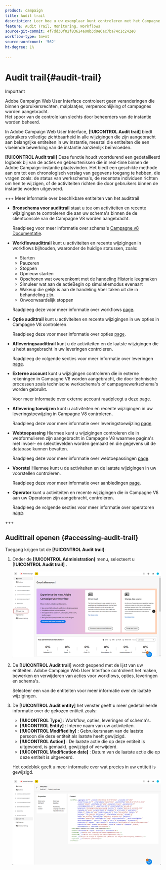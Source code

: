 ```yaml
---
product: campaign
title: Audit trail
description: Leer hoe u uw exemplaar kunt controleren met het Campagne Audit Trail
feature: Audit Trail, Monitoring, Workflows
source-git-commit: 4f7dd30f02f83624a00b3d0e6ac7ba74c1c242e0
workflow-type: tm+mt
source-wordcount: '562'
ht-degree: 1%

---
```


# Audit trail{#audit-trail}

>[!IMPORTANT]
>
>Adobe Campaign Web User Interface controleert geen veranderingen die binnen gebruikersrechten, malplaatjes, verpersoonlijking of campagnes worden aangebracht.\
>Het spoor van de controle kan slechts door beheerders van de instantie worden beheerd.

In Adobe Campaign Web User Interface, **[!UICONTROL Audit trail]** biedt gebruikers volledige zichtbaarheid in alle wijzigingen die zijn aangebracht aan belangrijke entiteiten in uw instantie, meestal die entiteiten die een vloeiende bewerking van de instantie aanzienlijk beïnvloeden.

**[!UICONTROL Audit trail]** Deze functie houdt voortdurend een gedetailleerd logboek bij van de acties en gebeurtenissen die in real-time binnen de Adobe Campaign-instantie plaatsvinden. Het biedt een geschikte methode aan om tot een chronologisch verslag van gegevens toegang te hebben, die vragen zoals: de status van werkschema&#39;s, de recentste individuen richten om hen te wijzigen, of de activiteiten richten die door gebruikers binnen de instantie worden uitgevoerd.

+++ Meer informatie over beschikbare entiteiten van het audittrail

* **Bronschema voor audittrail** staat u toe om activiteiten en recente wijzigingen te controleren die aan uw schema&#39;s binnen de de cliëntconsole van de Campagne V8 worden aangebracht.

  Raadpleeg voor meer informatie over schema&#39;s [Campagne v8 Documentatie](https://experienceleague.adobe.com/en/docs/campaign/campaign-v8/developer/shemas-forms/schemas).

* **Workflowaudittrail** kunt u activiteiten en recente wijzigingen in workflows bijhouden, waaronder de huidige statussen, zoals:

   * Starten
   * Pauzeren
   * Stoppen
   * Opnieuw starten
   * Opschonen wat overeenkomt met de handeling Historie leegmaken
   * Simuleer wat aan de actieBegin op simulatiemodus evenaart
   * Wakeup die gelijk is aan de handeling Voer taken uit die in behandeling zijn.
   * Onvoorwaardelijk stoppen

  Raadpleeg deze voor meer informatie over workflows [page](../workflows/gs-workflows.md).

* **Optie audittrail** kunt u activiteiten en recente wijzigingen in uw opties in Campagne V8 controleren.

  Raadpleeg deze voor meer informatie over opties [page](https://experienceleague.adobe.com/en/docs/campaign-classic/using/installing-campaign-classic/appendices/configuring-campaign-options).

* **Afleveringsaudittrail** kunt u de activiteiten en de laatste wijzigingen die u hebt aangebracht in uw leveringen controleren.

  Raadpleeg de volgende secties voor meer informatie over leveringen [page](../msg/gs-deliveries.md).

* **Externe account** kunt u wijzigingen controleren die in externe rekeningen in Campagne V8 worden aangebracht, die door technische processen zoals technische werkschema&#39;s of campagnewerkschema&#39;s worden gebruikt.

  Voor meer informatie over externe account raadpleegt u deze [page](https://experienceleague.adobe.com/en/docs/campaign/campaign-v8/config/configuration/external-accounts).

* **Aflevering toewijzen** kunt u activiteiten en recente wijzigingen in uw leveringstoewijzing in Campagne V8 controleren.

  Raadpleeg deze voor meer informatie over leveringstoewijzing [page](https://experienceleague.adobe.com/en/docs/campaign/campaign-v8/audience/add-profiles/target-mappings).

* **Webtoepassing** Hiermee kunt u wijzigingen controleren die in webformulieren zijn aangebracht in Campagne V8 waarmee pagina&#39;s met invoer- en selectievelden worden gemaakt en die gegevens uit de database kunnen bevatten.

  Raadpleeg deze voor meer informatie over webtoepassingen [page](https://experienceleague.adobe.com/en/docs/campaign/campaign-v8/content/webapps).

* **Voorstel** Hiermee kunt u de activiteiten en de laatste wijzigingen in uw voorstellen controleren.

  Raadpleeg deze voor meer informatie over aanbiedingen [page](../msg/offers.md).

* **Operator** kunt u activiteiten en recente wijzigingen die in Campagne V8 aan uw Operatoren zijn aangebracht, controleren.

  Raadpleeg de volgende secties voor meer informatie over operatoren [page](https://experienceleague.adobe.com/en/docs/campaign/campaign-v8/offers/interaction-settings/interaction-operators).

+++

## Audittrail openen {#accessing-audit-trail}

Toegang krijgen tot de **[!UICONTROL Audit trail]**:

1. Onder de **[!UICONTROL Administration]** menu, selecteert u **[!UICONTROL Audit trail]** .

   ![](assets/audit-trail-1.png)

1. De **[!UICONTROL Audit trail]** wordt geopend met de lijst van uw entiteiten. Adobe Campaign Web User Interface controleert het maken, bewerken en verwijderen van acties voor workflows, opties, leveringen en schema&#39;s.

   Selecteer een van de entiteiten voor meer informatie over de laatste wijzigingen.

1. De **[!UICONTROL Audit entity]** het venster geeft u meer gedetailleerde informatie over de gekozen entiteit zoals:

   * **[!UICONTROL Type]** : Workflow, opties, leveringen of schema&#39;s.
   * **[!UICONTROL Entity]** : Interne naam van uw activiteiten.
   * **[!UICONTROL Modified by]** : Gebruikersnaam van de laatste persoon die deze entiteit als laatste heeft gewijzigd.
   * **[!UICONTROL Action]** : De laatste actie die op deze entiteit is uitgevoerd, is gemaakt, gewijzigd of verwijderd.
   * **[!UICONTROL Modification date]** : Datum van de laatste actie die op deze entiteit is uitgevoerd.

   Het codeblok geeft u meer informatie over wat precies in uw entiteit is gewijzigd.

   ![](assets/audit-trail-2.png)

